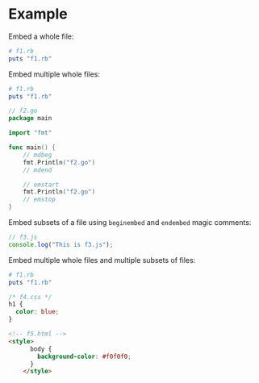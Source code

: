 # Example

Embed a whole file:

```rb
# f1.rb
puts "f1.rb"
```

Embed multiple whole files:

```rb
# f1.rb
puts "f1.rb"
```
```go
// f2.go
package main

import "fmt"

func main() {
	// mdbeg
	fmt.Println("f2.go")
	// mdend

	// emstart
	fmt.Println("f2.go")
	// emstop
}
```

Embed subsets of a file using `beginembed` and `endembed` magic comments:

```js
// f3.js
console.log("This is f3.js");
```

Embed multiple whole files and multiple subsets of files:

```rb
# f1.rb
puts "f1.rb"
```
```css
/* f4.css */
h1 {
  color: blue;
}
```
```html
<!-- f5.html -->
<style>
      body {
        background-color: #f0f0f0;
      }
    </style>
```
